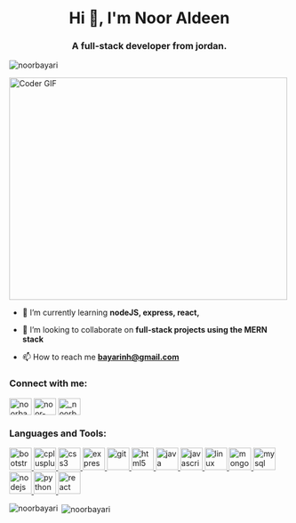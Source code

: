 <h1 align="center">Hi 👋, I'm Noor Aldeen</h1>
<h3 align="center">A full-stack developer from jordan.</h3>

<p align="left"> <img src="https://komarev.com/ghpvc/?username=noorbayari" alt="noorbayari" /> </p>

 <img src="https://gist.github.com/Prince-Shivaram/106aa0f37f016eda7ec65de5acb90471/raw/760aff1fe331f8a445d4573aa88fd2ec16e72b83/My-work.gif" alt="Coder GIF" width="500" height="400">

- 🌱 I’m currently learning **nodeJS, express, react,**

- 👯 I’m looking to collaborate on **full-stack projects using the MERN stack**

- 📫 How to reach me **bayarinh@gmail.com**

<p align="left">
<h3 align="left">Connect with me:</h3>
<a href="https://twitter.com/noorbayari1" target="blank"><img align="center" src="https://cdn.jsdelivr.net/npm/simple-icons@3.0.1/icons/twitter.svg" alt="noorbayari1" height="30" width="40" /></a>
<a href="https://linkedin.com/in/noor-bayari" target="blank"><img align="center" src="https://cdn.jsdelivr.net/npm/simple-icons@3.0.1/icons/linkedin.svg" alt="noor-bayari" height="30" width="40" /></a>
<a href="https://instagram.com/_noorbayari" target="blank"><img align="center" src="https://cdn.jsdelivr.net/npm/simple-icons@3.0.1/icons/instagram.svg" alt="_noorbayari" height="30" width="40" /></a>
</p>

<h3 align="left">Languages and Tools:</h3>
<p align="left"> <a href="https://getbootstrap.com" target="_blank"> <img src="https://devicons.github.io/devicon/devicon.git/icons/bootstrap/bootstrap-plain.svg" alt="bootstrap" width="40" height="40"/> </a> <a href="https://www.w3schools.com/cpp/" target="_blank"> <img src="https://devicons.github.io/devicon/devicon.git/icons/cplusplus/cplusplus-original.svg" alt="cplusplus" width="40" height="40"/> </a> <a href="https://www.w3schools.com/css/" target="_blank"> <img src="https://devicons.github.io/devicon/devicon.git/icons/css3/css3-original-wordmark.svg" alt="css3" width="40" height="40"/> </a> <a href="https://expressjs.com" target="_blank"> <img src="https://devicons.github.io/devicon/devicon.git/icons/express/express-original-wordmark.svg" alt="express" width="40" height="40"/> </a> <a href="https://git-scm.com/" target="_blank"> <img src="https://www.vectorlogo.zone/logos/git-scm/git-scm-icon.svg" alt="git" width="40" height="40"/> </a> <a href="https://www.w3.org/html/" target="_blank"> <img src="https://devicons.github.io/devicon/devicon.git/icons/html5/html5-original-wordmark.svg" alt="html5" width="40" height="40"/> </a> <a href="https://www.java.com" target="_blank"> <img src="https://devicons.github.io/devicon/devicon.git/icons/java/java-original-wordmark.svg" alt="java" width="40" height="40"/> </a> <a href="https://developer.mozilla.org/en-US/docs/Web/JavaScript" target="_blank"> <img src="https://devicons.github.io/devicon/devicon.git/icons/javascript/javascript-original.svg" alt="javascript" width="40" height="40"/> </a> <a href="https://www.linux.org/" target="_blank"> <img src="https://devicons.github.io/devicon/devicon.git/icons/linux/linux-original.svg" alt="linux" width="40" height="40"/> </a> <a href="https://www.mongodb.com/" target="_blank"> <img src="https://devicons.github.io/devicon/devicon.git/icons/mongodb/mongodb-original-wordmark.svg" alt="mongodb" width="40" height="40"/> </a> <a href="https://www.mysql.com/" target="_blank"> <img src="https://devicons.github.io/devicon/devicon.git/icons/mysql/mysql-original-wordmark.svg" alt="mysql" width="40" height="40"/> </a> <a href="https://nodejs.org" target="_blank"> <img src="https://devicons.github.io/devicon/devicon.git/icons/nodejs/nodejs-original-wordmark.svg" alt="nodejs" width="40" height="40"/> </a> <a href="https://www.python.org" target="_blank"> <img src="https://devicons.github.io/devicon/devicon.git/icons/python/python-original.svg" alt="python" width="40" height="40"/> </a> <a href="https://reactjs.org/" target="_blank"> <img src="https://devicons.github.io/devicon/devicon.git/icons/react/react-original-wordmark.svg" alt="react" width="40" height="40"/> </a> </p>

<p><img align="left" src="https://github-readme-stats.vercel.app/api/top-langs/?username=noorbayari&layout=compact" alt="noorbayari" /></p>

<p>&nbsp;<img align="center" src="https://github-readme-stats.vercel.app/api?username=noorbayari&show_icons=true" alt="noorbayari" /></p>
